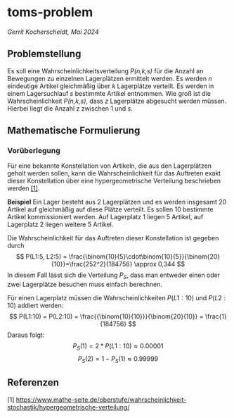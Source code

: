 # toms-problem
*Gerrit Kocherscheidt, Mai 2024*

## Problemstellung
Es soll eine Wahrscheinlichkeitsverteilung *P(n,k,s)* für die Anzahl an Bewegungen zu einzelnen Lagerplätzen ermittelt werden. Es werden *n* eindeutige Artikel gleichmäßig über *k* Lagerplätze verteilt. Es werden in einem Lagersuchlauf *s* bestimmte Artikel entnommen. Wie groß ist die Wahrscheinlichkeit *P(n,k,s)*, dass *z* Lagerplätze abgesucht werden müssen. Hierbei liegt die Anzahl z zwischen 1 und *s*.

## Mathematische Formulierung

### Vorüberlegung
Für eine bekannte Konstellation von Artikeln, die aus den Lagerplätzen geholt werden sollen, kann die Wahrscheinlichkeit für das Auftreten exakt dieser Konstellation über eine hypergeometrische Verteilung beschrieben werden [[1]](https://www.mathe-seite.de/oberstufe/wahrscheinlichkeit-stochastik/hypergeometrische-verteilung/).

**Beispiel**
Ein Lager besteht aus 2 Lagerplätzen und es werden insgesamt 20 Artikel auf gleichmäßig auf diese Plätze verteilt. Es sollen 10 bestimmte Artikel kommissioniert werden. Auf Lagerplatz 1 liegen 5 Artikel, auf Lagerplatz 2 liegen weitere 5 Artikel.

Die Wahrscheinlichkeit für das Auftreten dieser Konstellation ist gegeben durch 
$$
P(L1:5, L2:5) = \frac{\binom{10}{5}\cdot\binom{10}{5}}{\binom{20}{10}}=\frac{252^2}{184756} \approx 0,344
$$
In diesem Fall lässt sich die Verteilung $P_S$, dass man entweder einen oder zwei Lagerplätze besuchen muss einfach berechnen. 

Für einen Lagerplatz müssen die Wahrscheinlichkeiten $P(L1:10)$ und $P(L2:10)$ addiert werden:
$$
P(L1:10) = P(L2:10) = \frac{{\binom{10}{10}}}{\binom{20}{10}} = \frac{1}{184756}
$$
Daraus folgt:
$$
P_S(1) = 2*P(L1:10) \approx 0.00001
$$
$$
P_S(2) = 1-P_S(1) \approx 0.99999
$$

### 

## Referenzen
[1] https://www.mathe-seite.de/oberstufe/wahrscheinlichkeit-stochastik/hypergeometrische-verteilung/
